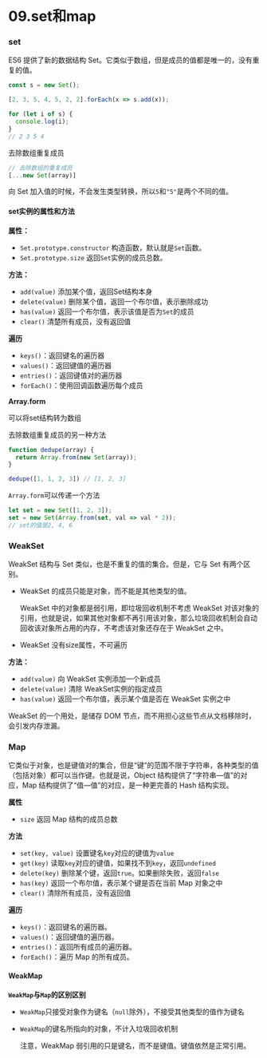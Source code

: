 # 09.set和map

### set

ES6 提供了新的数据结构 Set。它类似于数组，但是成员的值都是唯一的，没有重复的值。

```js
const s = new Set();

[2, 3, 5, 4, 5, 2, 2].forEach(x => s.add(x));

for (let i of s) {
  console.log(i);
}
// 2 3 5 4
```

去除数组重复成员

```js
// 去除数组的重复成员
[...new Set(array)]
```

向 Set 加入值的时候，不会发生类型转换，所以`5`和`"5"`是两个不同的值。

#### set实例的属性和方法

**属性：**

- `Set.prototype.constructor`   构造函数，默认就是`Set`函数。
- `Set.prototype.size`    返回`Set`实例的成员总数。

**方法：**

- `add(value)`  添加某个值，返回Set结构本身
- `delete(value)`   删除某个值，返回一个布尔值，表示删除成功
- `has(value)`     返回一个布尔值，表示该值是否为`Set`的成员
- `clear()`   清楚所有成员，没有返回值

**遍历**

- `keys()`：返回键名的遍历器
- `values()`：返回键值的遍历器
- `entries()`：返回键值对的遍历器
- `forEach()`：使用回调函数遍历每个成员

**Array.form**

可以将set结构转为数组

去除数组重复成员的另一种方法

```js
function dedupe(array) {
  return Array.from(new Set(array));
}

dedupe([1, 1, 2, 3]) // [1, 2, 3]
```
`Array.form`可以传递一个方法

```js
let set = new Set([1, 2, 3]);
set = new Set(Array.from(set, val => val * 2));
// set的值是2, 4, 6
```

### WeakSet

WeakSet 结构与 Set 类似，也是不重复的值的集合。但是，它与 Set 有两个区别。

- WeakSet 的成员只能是对象，而不能是其他类型的值。

  WeakSet 中的对象都是弱引用，即垃圾回收机制不考虑 WeakSet 对该对象的引用，也就是说，如果其他对象都不再引用该对象，那么垃圾回收机制会自动回收该对象所占用的内存，不考虑该对象还存在于 WeakSet 之中。

- WeakSet 没有size属性，不可遍历

**方法：**

- `add(value)`      向 WeakSet 实例添加一个新成员
- `delete(value)`       清除 WeakSet实例的指定成员
- `has(value)`     返回一个布尔值，表示某个值是否在 WeakSet 实例之中

WeakSet 的一个用处，是储存 DOM 节点，而不用担心这些节点从文档移除时，会引发内存泄漏。



### Map

它类似于对象，也是键值对的集合，但是“键”的范围不限于字符串，各种类型的值（包括对象）都可以当作键。也就是说，Object 结构提供了“字符串—值”的对应，Map 结构提供了“值—值”的对应，是一种更完善的 Hash 结构实现。

**属性**

- `size`     返回 Map 结构的成员总数

**方法**

- `set(key, value)`    设置键名`key`对应的键值为`value`
- `get(key)`    读取`key`对应的键值，如果找不到`key`，返回`undefined`
- `delete(key)`    删除某个键，返回`true`。如果删除失败，返回`false`
- `has(key)`   返回一个布尔值，表示某个键是否在当前 Map 对象之中
- `clear()`     清除所有成员，没有返回值

**遍历**

- `keys()`：返回键名的遍历器。
- `values()`：返回键值的遍历器。
- `entries()`：返回所有成员的遍历器。
- `forEach()`：遍历 Map 的所有成员。



#### WeakMap

**`WeakMap`与`Map`的区别区别**

- `WeakMap`只接受对象作为键名（`null`除外），不接受其他类型的值作为键名

- `WeakMap`的键名所指向的对象，不计入垃圾回收机制

  注意，WeakMap 弱引用的只是键名，而不是键值。键值依然是正常引用。
